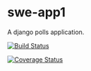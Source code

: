 # swe-app1
A django polls application.

[![Build Status](https://app.travis-ci.com/vanessasinam/swe-app1.svg?branch=main)](https://app.travis-ci.com/vanessasinam/swe-app1)

[![Coverage Status](https://coveralls.io/repos/github/vanessasinam/swe1-app/badge.svg?branch=main)](https://coveralls.io/github/vanessasinam/swe-app1?branch=main)
